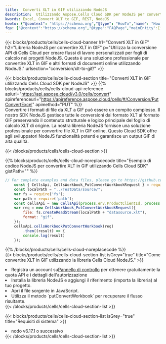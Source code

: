 ```yaml
---
title:  Converti XLT in GIF utilizzando NodeJS
description:  Utilizzando Aspose.Cells Cloud SDK per NodeJS per convertire un file in formato XLT in un file in formato GIF.
kwords: Excel, Convert XLT to GIF, REST, NodeJS
howto: {"@context": "https://schema.org","@type": "HowTo","name": "How to convert XLT to GIF using the Cells Cloud NodeJS library.","description": "How to convert XLT to GIF using the Cells Cloud NodeJS library.","image": {"@type": "ImageObject"},"url": "/nodejs/conversion/xlt-to-gif/","step": [{ "@type": "HowToStep","name": "How to convert XLT to GIF using the Cells Cloud NodeJS library. step 1", "image": {"@type": "ImageObject",},"url": "/nodejs/conversion/xlt-to-gif/","text": "Register an account at <a href='https://dashboard.aspose.cloud/'>Dashboard</a> to get free API quota & authorization details",},{ "@type": "HowToStep","name": "How to convert XLT to GIF using the Cells Cloud NodeJS library. step 1", "image": {"@type": "ImageObject",},"url": "/nodejs/conversion/xlt-to-gif/","text": "Install NodeJS library and add the reference (import the library) to your project.",},{ "@type": "HowToStep","name": "How to convert XLT to GIF using the Cells Cloud NodeJS library. step 1", "image": {"@type": "ImageObject",},"url": "/nodejs/conversion/xlt-to-gif/","text": "Open the source file in JavaScript.",},{ "@type": "HowToStep","name": "How to convert XLT to GIF using the Cells Cloud NodeJS library. step 1", "image": {"@type": "ImageObject",},"url": "/nodejs/conversion/xlt-to-gif/","text": "Use the `putConvertWorkbook` method to retrieve the resulting stream.",}, ],"supply": {"@type": "HowToSupply","name": "document"},"tool": [{"@type": "HowToTool","name": "Visual Studio, Visual Studio Code, WebStorm"},{"@type": "HowToTool","name": "Aspose Cells"}],"totalTime": "PT6M"}
fqa: {"@context":"https://schema.org","@type":"FAQPage","mainEntity":[{"@type":"Question","name":"Why convert file formats in C# using REST API?","acceptedAnswer":{"@type":"Answer","text":"Documents are encoded in many ways, and some files may be incompatible with the software you use. To open and read such files, just convert them to appropriate file formats.<br/><ol><li>Install .NET SDK and add the reference (import the library) to your project.</li><li>Open the source file in C# using REST API.</li><li>Call the PutConvertWorkbookRequest() method, passing an output filename with required extension.</li><li>Get the result of conversion as a separate file.</li></ol>"}},{"@type":"Question","name":"What file formats can I convert with your C# library?","acceptedAnswer":{"@type":"Answer","text":"We support a variety of file formats for conversion using .NET library, including XLSX, Excel, xls , PDF, CSV, HTML, Markdown, XML, PNG, JPG, TIFF, Json, TXT and many more."}},{"@type":"Question","name":"What is the maximum allowed file size for conversion using this .NET library?","acceptedAnswer":{"@type":"Answer","text":"There are no file size limits for format conversions using .NET library."}}]}
---
```

{{< blocks/products/cells/cells-cloud-banner h1="Converti XLT in GIF" h2="Libreria NodeJS per convertire XLT in GIF" p="Utilizza la conversione API di Cells Cloud per creare flussi di lavoro personalizzati per fogli di calcolo nei progetti NodeJS. Questa è una soluzione professionale per convertire XLT in GIF e altri formati di documenti online utilizzando NodeJS." urlsection="conversion/xlt-to-gif/" >}}

{{< blocks/products/cells/cells-cloud-section title="Converti XLT in GIF utilizzando Cells Cloud SDK per NodeJS" >}}
{{% blocks/products/cells/cells-cloud-api-reference apiurl="https://api.aspose.cloud/v3.0/cells/convert" apireferenceurl="https://apireference.aspose.cloud/cells/#/Conversion/PutConvertExcel" apimethod="PUT" %}}
<br/>
Convertire i formati di file da XLT a GIF può essere un compito complesso. Il nostro SDK NodeJS gestisce tutte le conversioni dal formato XLT al formato GIF preservando il contenuto strutturale e logico principale del foglio di calcolo XLT di origine. La nostra libreria NodeJS fornisce una soluzione professionale per convertire file XLT in GIF online. Questo Cloud SDK offre agli sviluppatori NodeJS funzionalità potenti e garantisce un output GIF di alta qualità.

{{< /blocks/products/cells/cells-cloud-section >}}

{{% blocks/products/cells/cells-cloud-noreplacecode title="Esempio di codice NodeJS per convertire XLT in GIF utilizzando Cells Cloud SDK" gistPath="" %}}
 
```js
// For complete examples and data files, please go to https://github.com/aspose-cells-cloud/aspose-cells-cloud-node/
    const { CellsApi, CellsWorkbook_PutConvertWorkbookRequest } = require("asposecellscloud");
    const localPath = "../TestData/source/";
    var fs = require('fs');
    var path = require('path');
    const cellsApi = new CellsApi(process.env.ProductClientId, process.env.ProductClientSecret);
    var req = new CellsWorkbook_PutConvertWorkbookRequest({
        file: fs.createReadStream(localPath + "datasource.xlt"),
        format: "gif",
    });
    cellsApi.cellsWorkbookPutConvertWorkbook(req)
        .then((result) => {
        console.log(result)
    });
```
 
{{% /blocks/products/cells/cells-cloud-noreplacecode %}}
<br/>
{{< blocks/products/cells/cells-cloud-section-list isGrey="true" title="Come convertire XLT in GIF utilizzando la libreria Cells Cloud NodeJS." >}}
<li> Registra un account su<a href="https://dashboard.aspose.cloud/">Pannello di controllo</a> per ottenere gratuitamente la quota API e i dettagli dell'autorizzazione</li>
<li>Installa la libreria NodeJS e aggiungi il riferimento (importa la libreria) al tuo progetto.</li>
<li>Apri il file sorgente in JavaScript.</li>
<li>Utilizza il metodo `putConvertWorkbook` per recuperare il flusso risultante.</li>
{{< /blocks/products/cells/cells-cloud-section-list >}}

{{< blocks/products/cells/cells-cloud-section-list isGrey="true" title="Requisiti di sistema" >}}
<li>nodo v6.17.1 o successivo</li>
{{< /blocks/products/cells/cells-cloud-section-list >}}
